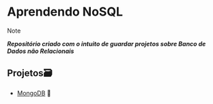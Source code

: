 # Aprendendo NoSQL
>[!NOTE]
>**_Repositório criado com o intuito de guardar projetos sobre Banco de Dados não Relacionais_**

## Projetos🗃️
- [MongoDB](https://github.com/miguelcondesantos/NoSQL/tree/MongoDB) 🍃
